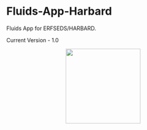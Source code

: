 # Fluids-App-Harbard

Fluids App for ERFSEDS/HARBARD.

Current Version - 1.0


<p align = "center">
<img src = "https://github.com/nyameaama/Converse-Engine/blob/master/assets/A-OneSpace%20Logo.png" width = "195" height = "195"/>
